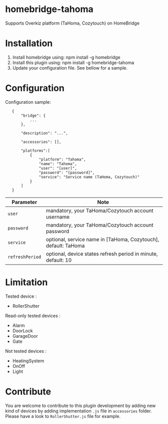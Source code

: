 # homebridge-tahoma

Supports Overkiz platform (TaHoma, Cozytouch) on HomeBridge

# Installation

1. Install homebridge using: npm install -g homebridge
2. Install this plugin using: npm install -g homebridge-tahoma
3. Update your configuration file. See bellow for a sample. 

# Configuration

Configuration sample:

 ```
    {
        "bridge": {
            ...
        },
        
        "description": "...",

        "accessories": [],

        "platforms":[
        	{
            	"platform": "Tahoma",
            	"name": "Tahoma",
            	"user": "[user]",
            	"password": "[password]",
	    		"service": "Service name (TaHoma, Cozytouch)"
        	}
        ]
    }
```

| Parameter                  | Note                                                                                                                                                                  |
|----------------------------|-----------------------------------------------------------------------------------------------------------------------------------------------------------------------|
| `user`               		 | mandatory, your TaHoma/Cozytouch account username                                                                                                                     |
| `password`             	 | mandatory, your TaHoma/Cozytouch account password                                                                                                                     |
| `service`              	 | optional, service name in [TaHoma, Cozytouch], default: TaHoma                                                                                                        |
| `refreshPeriod`            | optional, device states refresh period in minute, default: 10                                                                                                         |

# Limitation

Tested device : 
- RollerShutter

Read-only tested devices : 
- Alarm
- DoorLock
- GarageDoor
- Gate

Not tested devices : 
- HeatingSystem
- OnOff
- Light

# Contribute

You are welcome to contribute to this plugin development by adding new kind of devices by adding implementation `.js` file in `accessories` folder.
Please have a look to `RollerShutter.js` file for example.